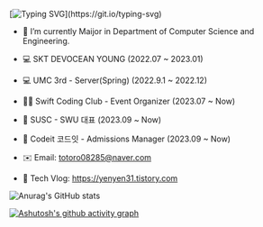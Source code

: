 [![Typing SVG](https://readme-typing-svg.herokuapp.com?font=TImes+New+Roman&size=35&color=8368C0&center=true&lines=Hi+there!+I'm+yenyen31!)](https://git.io/typing-svg)

- 🔭 I’m currently Maijor in Department of Computer Science and Engineering.
- 💻 SKT DEVOCEAN YOUNG (2022.07 ~ 2023.01)
- 💻 UMC 3rd - Server(Spring) (2022.9.1 ~ 2022.12)
- 📱🍏 Swift Coding Club - Event Organizer (2023.07 ~ Now)
- 👥 SUSC - SWU 대표 (2023.09 ~ Now)
- 💜 Codeit 코드잇 - Admissions Manager (2023.09 ~ Now)


- ✉️ Email: totoro08285@naver.com
- 🏡 Tech Vlog: https://yenyen31.tistory.com

![Anurag's GitHub stats](https://github-readme-stats.vercel.app/api?username=yenyen31&show_icons=true&theme=material-palenight)

[![Ashutosh's github activity graph](https://github-readme-activity-graph.cyclic.app/graph?username=Ashutosh00710&theme=rogue)](https://github.com/ashutosh00710/github-readme-activity-graph) 
